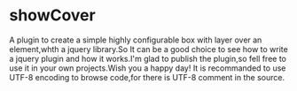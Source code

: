 showCover
=========

A plugin to create a simple highly configurable box with layer over an element,whth a jquery library.So It can be a good choice to see how to write a jquery plugin and how it works.I'm glad to publish the plugin,so fell free to use it in your own projects.Wish you a happy day!
It is recommanded to use UTF-8 encoding to browse code,for there is UTF-8 comment in the source.
